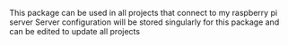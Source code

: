 This package can be used in all projects that connect to my raspberry pi server
Server configuration will be stored singularly for this package and can be edited to update all projects